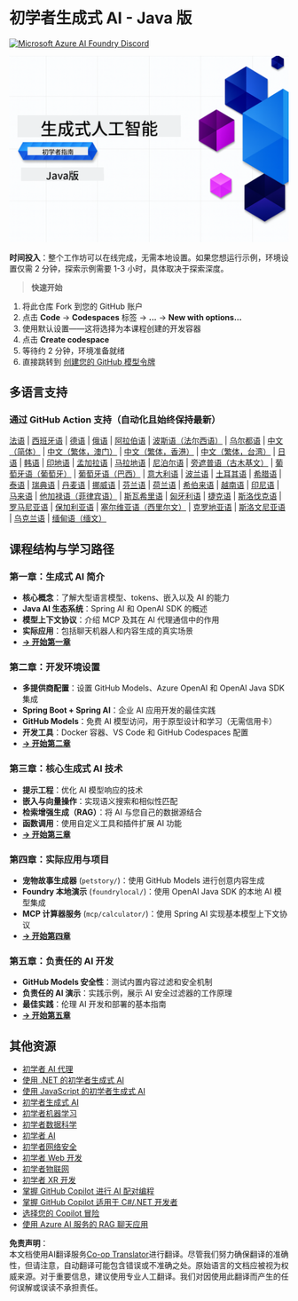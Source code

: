 <!--
CO_OP_TRANSLATOR_METADATA:
{
  "original_hash": "ff95bb9d60ecd46e1a2215e341062967",
  "translation_date": "2025-07-26T17:27:09+00:00",
  "source_file": "README.md",
  "language_code": "zh"
}
-->
# 初学者生成式 AI - Java 版
[![Microsoft Azure AI Foundry Discord](https://dcbadge.limes.pink/api/server/ByRwuEEgH4)](https://discord.com/invite/ByRwuEEgH4)

![初学者生成式 AI - Java 版](../../translated_images/beg-genai-series.61edc4a6b2cc54284fa2d70eda26dc0ca2669e26e49655b842ea799cd6e16d2a.zh.png)

**时间投入**：整个工作坊可以在线完成，无需本地设置。如果您想运行示例，环境设置仅需 2 分钟，探索示例需要 1-3 小时，具体取决于探索深度。

> **快速开始**

1. 将此仓库 Fork 到您的 GitHub 账户
2. 点击 **Code** → **Codespaces** 标签 → **...** → **New with options...**
3. 使用默认设置——这将选择为本课程创建的开发容器
4. 点击 **Create codespace**
5. 等待约 2 分钟，环境准备就绪
6. 直接跳转到 [创建您的 GitHub 模型令牌](./02-SetupDevEnvironment/README.md#step-2-create-a-github-personal-access-token)

## 多语言支持

### 通过 GitHub Action 支持（自动化且始终保持最新）

[法语](../fr/README.md) | [西班牙语](../es/README.md) | [德语](../de/README.md) | [俄语](../ru/README.md) | [阿拉伯语](../ar/README.md) | [波斯语（法尔西语）](../fa/README.md) | [乌尔都语](../ur/README.md) | [中文（简体）](./README.md) | [中文（繁体，澳门）](../mo/README.md) | [中文（繁体，香港）](../hk/README.md) | [中文（繁体，台湾）](../tw/README.md) | [日语](../ja/README.md) | [韩语](../ko/README.md) | [印地语](../hi/README.md) | [孟加拉语](../bn/README.md) | [马拉地语](../mr/README.md) | [尼泊尔语](../ne/README.md) | [旁遮普语（古木基文）](../pa/README.md) | [葡萄牙语（葡萄牙）](../pt/README.md) | [葡萄牙语（巴西）](../br/README.md) | [意大利语](../it/README.md) | [波兰语](../pl/README.md) | [土耳其语](../tr/README.md) | [希腊语](../el/README.md) | [泰语](../th/README.md) | [瑞典语](../sv/README.md) | [丹麦语](../da/README.md) | [挪威语](../no/README.md) | [芬兰语](../fi/README.md) | [荷兰语](../nl/README.md) | [希伯来语](../he/README.md) | [越南语](../vi/README.md) | [印尼语](../id/README.md) | [马来语](../ms/README.md) | [他加禄语（菲律宾语）](../tl/README.md) | [斯瓦希里语](../sw/README.md) | [匈牙利语](../hu/README.md) | [捷克语](../cs/README.md) | [斯洛伐克语](../sk/README.md) | [罗马尼亚语](../ro/README.md) | [保加利亚语](../bg/README.md) | [塞尔维亚语（西里尔文）](../sr/README.md) | [克罗地亚语](../hr/README.md) | [斯洛文尼亚语](../sl/README.md) | [乌克兰语](../uk/README.md) | [缅甸语（缅文）](../my/README.md)

## 课程结构与学习路径

### **第一章：生成式 AI 简介**
- **核心概念**：了解大型语言模型、tokens、嵌入以及 AI 的能力
- **Java AI 生态系统**：Spring AI 和 OpenAI SDK 的概述
- **模型上下文协议**：介绍 MCP 及其在 AI 代理通信中的作用
- **实际应用**：包括聊天机器人和内容生成的真实场景
- **[→ 开始第一章](./01-IntroToGenAI/README.md)**

### **第二章：开发环境设置**
- **多提供商配置**：设置 GitHub Models、Azure OpenAI 和 OpenAI Java SDK 集成
- **Spring Boot + Spring AI**：企业 AI 应用开发的最佳实践
- **GitHub Models**：免费 AI 模型访问，用于原型设计和学习（无需信用卡）
- **开发工具**：Docker 容器、VS Code 和 GitHub Codespaces 配置
- **[→ 开始第二章](./02-SetupDevEnvironment/README.md)**

### **第三章：核心生成式 AI 技术**
- **提示工程**：优化 AI 模型响应的技术
- **嵌入与向量操作**：实现语义搜索和相似性匹配
- **检索增强生成（RAG）**：将 AI 与您自己的数据源结合
- **函数调用**：使用自定义工具和插件扩展 AI 功能
- **[→ 开始第三章](./03-CoreGenerativeAITechniques/README.md)**

### **第四章：实际应用与项目**
- **宠物故事生成器** (`petstory/`)：使用 GitHub Models 进行创意内容生成
- **Foundry 本地演示** (`foundrylocal/`)：使用 OpenAI Java SDK 的本地 AI 模型集成
- **MCP 计算器服务** (`mcp/calculator/`)：使用 Spring AI 实现基本模型上下文协议
- **[→ 开始第四章](./04-PracticalSamples/README.md)**

### **第五章：负责任的 AI 开发**
- **GitHub Models 安全性**：测试内置内容过滤和安全机制
- **负责任的 AI 演示**：实践示例，展示 AI 安全过滤器的工作原理
- **最佳实践**：伦理 AI 开发和部署的基本指南
- **[→ 开始第五章](./05-ResponsibleGenAI/README.md)**

## 其他资源

- [初学者 AI 代理](https://github.com/microsoft/ai-agents-for-beginners)
- [使用 .NET 的初学者生成式 AI](https://github.com/microsoft/Generative-AI-for-beginners-dotnet)
- [使用 JavaScript 的初学者生成式 AI](https://github.com/microsoft/generative-ai-with-javascript)
- [初学者生成式 AI](https://github.com/microsoft/generative-ai-for-beginners)
- [初学者机器学习](https://aka.ms/ml-beginners)
- [初学者数据科学](https://aka.ms/datascience-beginners)
- [初学者 AI](https://aka.ms/ai-beginners)
- [初学者网络安全](https://github.com/microsoft/Security-101)
- [初学者 Web 开发](https://aka.ms/webdev-beginners)
- [初学者物联网](https://aka.ms/iot-beginners)
- [初学者 XR 开发](https://github.com/microsoft/xr-development-for-beginners)
- [掌握 GitHub Copilot 进行 AI 配对编程](https://aka.ms/GitHubCopilotAI)
- [掌握 GitHub Copilot 适用于 C#/.NET 开发者](https://github.com/microsoft/mastering-github-copilot-for-dotnet-csharp-developers)
- [选择您的 Copilot 冒险](https://github.com/microsoft/CopilotAdventures)
- [使用 Azure AI 服务的 RAG 聊天应用](https://github.com/Azure-Samples/azure-search-openai-demo-java)

**免责声明**：  
本文档使用AI翻译服务[Co-op Translator](https://github.com/Azure/co-op-translator)进行翻译。尽管我们努力确保翻译的准确性，但请注意，自动翻译可能包含错误或不准确之处。原始语言的文档应被视为权威来源。对于重要信息，建议使用专业人工翻译。我们对因使用此翻译而产生的任何误解或误读不承担责任。